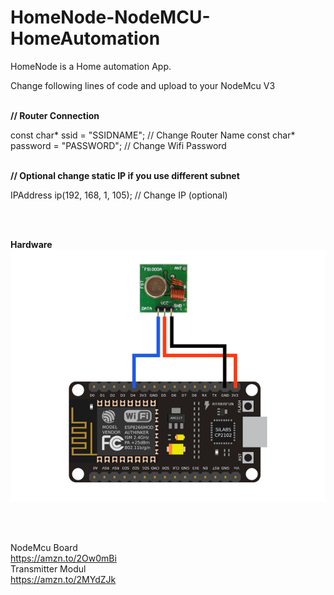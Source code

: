 # HomeNode-NodeMCU-HomeAutomation
HomeNode is a Home automation App. 

Change following lines of code and upload to your NodeMcu V3

<br>
<b>// Router Connection</b>

const char* ssid = "SSIDNAME"; // Change Router Name
const char* password = "PASSWORD"; //  Change Wifi Password

<br>
<b>// Optional change static IP if you use different subnet</b>

IPAddress ip(192, 168, 1, 105); // Change IP (optional)


<br><br>


<b>Hardware</b><br>
<img src="https://github.com/thebestion/HomeNode-NodeMCU-HomeAutomation/blob/main/nodemcu-433transmitter.png?raw=true">




<br><br>


NodeMcu Board<br>
https://amzn.to/2Ow0mBi
<br>
Transmitter Modul<br>
https://amzn.to/2MYdZJk

